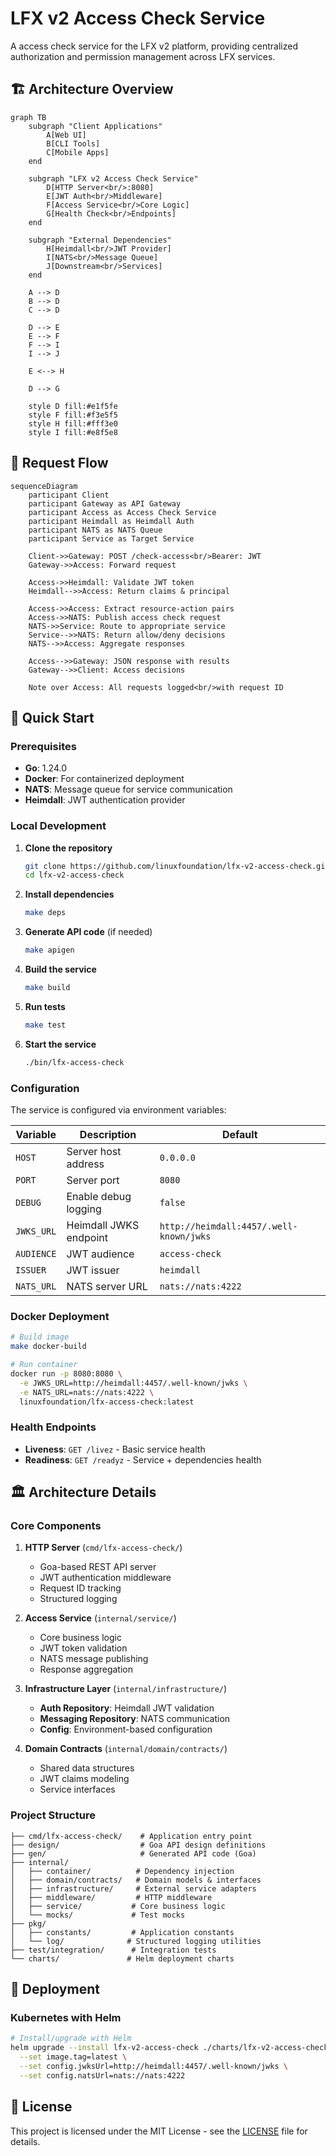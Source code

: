 # LFX v2 Access Check Service

A access check service for the LFX v2 platform, providing centralized authorization and permission management across LFX services.

## 🏗️ Architecture Overview

```mermaid
graph TB
    subgraph "Client Applications"
        A[Web UI]
        B[CLI Tools]
        C[Mobile Apps]
    end

    subgraph "LFX v2 Access Check Service"
        D[HTTP Server<br/>:8080]
        E[JWT Auth<br/>Middleware]
        F[Access Service<br/>Core Logic]
        G[Health Check<br/>Endpoints]
    end

    subgraph "External Dependencies"
        H[Heimdall<br/>JWT Provider]
        I[NATS<br/>Message Queue]
        J[Downstream<br/>Services]
    end

    A --> D
    B --> D
    C --> D
    
    D --> E
    E --> F
    F --> I
    I --> J
    
    E <--> H
    
    D --> G
    
    style D fill:#e1f5fe
    style F fill:#f3e5f5
    style H fill:#fff3e0
    style I fill:#e8f5e8
```

## 🔄 Request Flow

```mermaid
sequenceDiagram
    participant Client
    participant Gateway as API Gateway
    participant Access as Access Check Service
    participant Heimdall as Heimdall Auth
    participant NATS as NATS Queue
    participant Service as Target Service

    Client->>Gateway: POST /check-access<br/>Bearer: JWT
    Gateway->>Access: Forward request
    
    Access->>Heimdall: Validate JWT token
    Heimdall-->>Access: Return claims & principal
    
    Access->>Access: Extract resource-action pairs
    Access->>NATS: Publish access check request
    NATS->>Service: Route to appropriate service
    Service-->>NATS: Return allow/deny decisions
    NATS-->>Access: Aggregate responses
    
    Access-->>Gateway: JSON response with results
    Gateway-->>Client: Access decisions
    
    Note over Access: All requests logged<br/>with request ID
```

## 🚀 Quick Start

### Prerequisites

- **Go**: 1.24.0 
- **Docker**: For containerized deployment
- **NATS**: Message queue for service communication
- **Heimdall**: JWT authentication provider

### Local Development

1. **Clone the repository**
   ```bash
   git clone https://github.com/linuxfoundation/lfx-v2-access-check.git
   cd lfx-v2-access-check
   ```

2. **Install dependencies**
   ```bash
   make deps
   ```

3. **Generate API code** (if needed)
   ```bash
   make apigen
   ```

4. **Build the service**
   ```bash
   make build
   ```

5. **Run tests**
   ```bash
   make test
   ```

6. **Start the service**
   ```bash
   ./bin/lfx-access-check
   ```

### Configuration

The service is configured via environment variables:

| Variable | Description | Default |
|----------|-------------|---------|
| `HOST` | Server host address | `0.0.0.0` |
| `PORT` | Server port | `8080` |
| `DEBUG` | Enable debug logging | `false` |
| `JWKS_URL` | Heimdall JWKS endpoint | `http://heimdall:4457/.well-known/jwks` |
| `AUDIENCE` | JWT audience | `access-check` |
| `ISSUER` | JWT issuer | `heimdall` |
| `NATS_URL` | NATS server URL | `nats://nats:4222` |

### Docker Deployment

```bash
# Build image
make docker-build

# Run container
docker run -p 8080:8080 \
  -e JWKS_URL=http://heimdall:4457/.well-known/jwks \
  -e NATS_URL=nats://nats:4222 \
  linuxfoundation/lfx-access-check:latest
```

### Health Endpoints

- **Liveness**: `GET /livez` - Basic service health
- **Readiness**: `GET /readyz` - Service + dependencies health

## 🏛️ Architecture Details

### Core Components

1. **HTTP Server** (`cmd/lfx-access-check/`)
   - Goa-based REST API server
   - JWT authentication middleware
   - Request ID tracking
   - Structured logging

2. **Access Service** (`internal/service/`)
   - Core business logic
   - JWT token validation
   - NATS message publishing
   - Response aggregation

3. **Infrastructure Layer** (`internal/infrastructure/`)
   - **Auth Repository**: Heimdall JWT validation
   - **Messaging Repository**: NATS communication
   - **Config**: Environment-based configuration

4. **Domain Contracts** (`internal/domain/contracts/`)
   - Shared data structures
   - JWT claims modeling
   - Service interfaces

### Project Structure

```
├── cmd/lfx-access-check/    # Application entry point
├── design/                  # Goa API design definitions
├── gen/                     # Generated API code (Goa)
├── internal/
│   ├── container/          # Dependency injection
│   ├── domain/contracts/   # Domain models & interfaces
│   ├── infrastructure/     # External service adapters
│   ├── middleware/         # HTTP middleware
│   ├── service/           # Core business logic
│   └── mocks/             # Test mocks
├── pkg/
│   ├── constants/         # Application constants
│   └── log/              # Structured logging utilities
├── test/integration/      # Integration tests
└── charts/               # Helm deployment charts
```

## 🚢 Deployment

### Kubernetes with Helm

```bash
# Install/upgrade with Helm
helm upgrade --install lfx-v2-access-check ./charts/lfx-v2-access-check \
  --set image.tag=latest \
  --set config.jwksUrl=http://heimdall:4457/.well-known/jwks \
  --set config.natsUrl=nats://nats:4222
```

## 📄 License

This project is licensed under the MIT License - see the [LICENSE](LICENSE) file for details.

